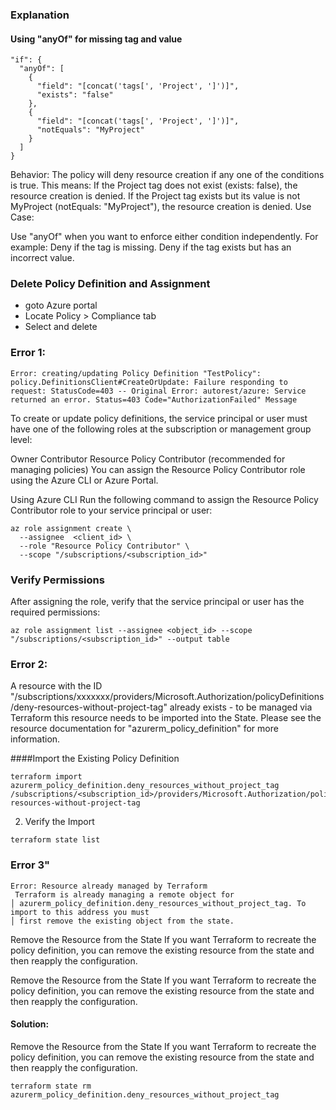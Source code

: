 ### Explanation

#### Using "anyOf" for missing tag and value
```
"if": {
  "anyOf": [
    {
      "field": "[concat('tags[', 'Project', ']')]",
      "exists": "false"
    },
    {
      "field": "[concat('tags[', 'Project', ']')]",
      "notEquals": "MyProject"
    }
  ]
}
```
Behavior:
The policy will deny resource creation if any one of the conditions is true.
This means:
If the Project tag does not exist (exists: false), the resource creation is denied.
If the Project tag exists but its value is not MyProject (notEquals: "MyProject"), the resource creation is denied.
Use Case:

Use "anyOf" when you want to enforce either condition independently. For example:
Deny if the tag is missing.
Deny if the tag exists but has an incorrect value.

### Delete Policy Definition and Assignment
- goto Azure portal
- Locate Policy > Compliance tab
- Select and delete
### Error 1:

```
Error: creating/updating Policy Definition "TestPolicy": policy.DefinitionsClient#CreateOrUpdate: Failure responding to request: StatusCode=403 -- Original Error: autorest/azure: Service returned an error. Status=403 Code="AuthorizationFailed" Message
```

To create or update policy definitions, the service principal or user must have one of the following roles at the subscription or management group level:

Owner
Contributor
Resource Policy Contributor (recommended for managing policies)
You can assign the Resource Policy Contributor role using the Azure CLI or Azure Portal.

Using Azure CLI
Run the following command to assign the Resource Policy Contributor role to your service principal or user:
```
az role assignment create \
  --assignee  <client_id> \
  --role "Resource Policy Contributor" \
  --scope "/subscriptions/<subscription_id>"
```

### Verify Permissions
After assigning the role, verify that the service principal or user has the required permissions:

```
az role assignment list --assignee <object_id> --scope "/subscriptions/<subscription_id>" --output table
```


### Error 2: 
A resource with the ID "/subscriptions/xxxxxxx/providers/Microsoft.Authorization/policyDefinitions/deny-resources-without-project-tag" already exists - to be managed via Terraform this resource needs to be imported into the State. Please see the resource documentation for "azurerm_policy_definition" for more information.

####Import the Existing Policy Definition

```
terraform import azurerm_policy_definition.deny_resources_without_project_tag /subscriptions/<subscription_id>/providers/Microsoft.Authorization/policyDefinitions/deny-resources-without-project-tag
```

2. Verify the Import

```
terraform state list
```

### Error 3"
```
Error: Resource already managed by Terraform
 Terraform is already managing a remote object for
│ azurerm_policy_definition.deny_resources_without_project_tag. To import to this address you must
│ first remove the existing object from the state.
```

 Remove the Resource from the State
If you want Terraform to recreate the policy definition, you can remove the existing resource from the state and then reapply the configuration.

 Remove the Resource from the State
If you want Terraform to recreate the policy definition, you can remove the existing resource from the state and then reapply the configuration.

#### Solution:
Remove the Resource from the State
If you want Terraform to recreate the policy definition, you can remove the existing resource from the state and then reapply the configuration.
```
terraform state rm azurerm_policy_definition.deny_resources_without_project_tag
```